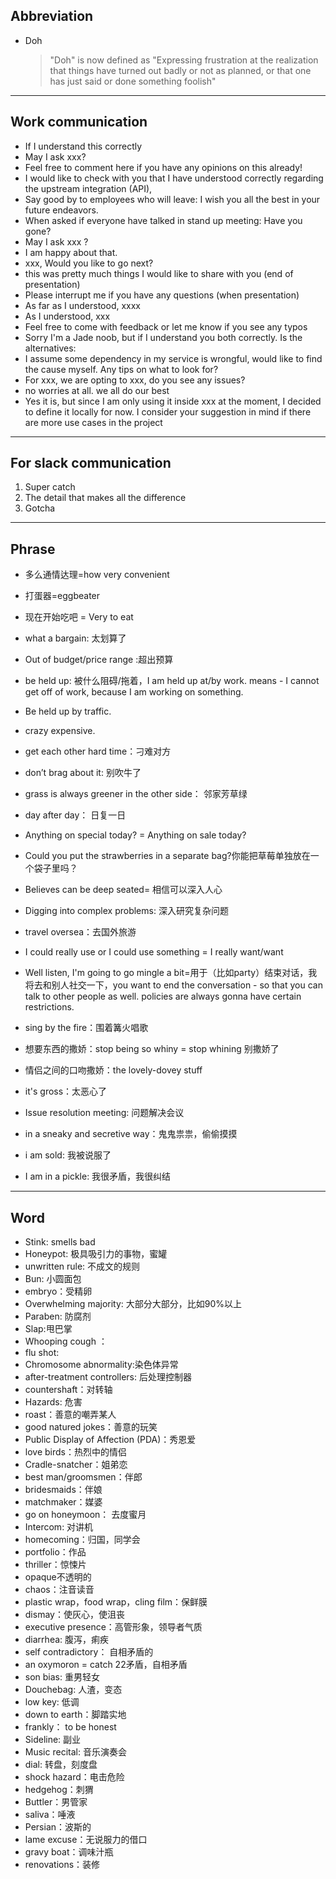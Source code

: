 
## Abbreviation
- Doh
  > "Doh" is now defined as "Expressing frustration at the realization that things have turned out badly or not as planned, or that one has just said or done something foolish"

-----
## Work communication  
 - If I understand this correctly
 - May I ask xxx?
 - Feel free to comment here if you have any opinions on this already!
 - I would like to check with you that I have understood correctly regarding the upstream integration (API),
 - Say good by to employees who will leave: I wish you all the best in your future endeavors. 
 - When asked if everyone have talked in stand up meeting: Have you gone? 
 - May I ask xxx ?
 - I am happy about that.
 - xxx, Would you like to go next?
 - this was pretty much things I would like to share with you (end of presentation)
 - Please interrupt me if you have any questions (when presentation)
 - As far as I understood, xxxx
 - As I understood, xxx
 - Feel free to come with feedback or let me know if you see any typos
 - Sorry I'm a Jade noob, but if I understand you both correctly. Is the alternatives:
 - I assume some dependency in my service is wrongful, would like to find the cause myself. Any tips on what to look for?
 - For xxx, we are opting to xxx, do you see any issues?
 - no worries at all. we all do our best 
 - Yes it is, but since I am only using it inside xxx at the moment, I decided to define it locally for now. I consider your suggestion in mind if there are more use cases in the project

-----
## For slack communication
 1. Super catch
 2. The detail that makes all the difference 
 3. Gotcha

-----
## Phrase
- 多么通情达理=how very convenient 
- 打蛋器=eggbeater 
- 现在开始吃吧 = Very to eat
- what a bargain: 太划算了
- Out of budget/price range :超出预算

- be held up: 被什么阻碍/拖着，I am held up at/by work. means - I cannot get off of work, because I am working on something.
- Be held up by traffic.
- crazy expensive.
- get each other hard time：刁难对方
- don’t brag about it: 别吹牛了
- grass is always greener in the other side： 邻家芳草绿
- day after day： 日复一日
- Anything on special today? = Anything on sale today?

- Could you put the strawberries in a separate bag?你能把草莓单独放在一个袋子里吗？

- Believes can be deep seated= 相信可以深入人心
- Digging into complex problems: 深入研究复杂问题
- travel oversea：去国外旅游
- I could really use or I could use something = I really want/want 
- Well listen, I'm going to go mingle a bit=用于（比如party）结束对话，我将去和别人社交一下，you want to end the conversation - so that you can talk to other people as well. 
policies are always gonna have certain restrictions.

- sing by the fire：围着篝火唱歌
- 想要东西的撒娇：stop being so whiny = stop whining 别撒娇了
- 情侣之间的口吻撒娇：the lovely-dovey stuff

- it's gross：太恶心了
- Issue resolution meeting: 问题解决会议
- in a sneaky and secretive way：鬼鬼祟祟，偷偷摸摸
- i am sold: 我被说服了
- I am in a pickle: 我很矛盾，我很纠结

-----
## Word
- Stink: smells bad
- Honeypot: 极具吸引力的事物，蜜罐
- unwritten rule: 不成文的规则
- Bun: 小圆面包
- embryo：受精卵
- Overwhelming majority: 大部分大部分，比如90%以上
- Paraben: 防腐剂
- Slap:甩巴掌
- Whooping cough ：
- flu shot:
- Chromosome abnormality:染色体异常
- after-treatment controllers: 后处理控制器
- countershaft：对转轴
- Hazards: 危害
- roast：善意的嘲弄某人
- good natured jokes：善意的玩笑
- Public Display of Affection (PDA)：秀恩爱
- love birds：热烈中的情侣
- Cradle-snatcher：姐弟恋
- best man/groomsmen：伴郎
- bridesmaids：伴娘
- matchmaker：媒婆
- go on honeymoon： 去度蜜月
- Intercom: 对讲机
- homecoming：归国，同学会
- portfolio：作品
- thriller：惊悚片
- opaque不透明的
- chaos：注音读音
- plastic wrap，food wrap，cling film：保鲜膜
- dismay：使灰心，使沮丧
- executive presence：高管形象，领导者气质
- diarrhea: 腹泻，痢疾
- self contradictory： 自相矛盾的
- an oxymoron = catch 22矛盾，自相矛盾
- son bias: 重男轻女
- Douchebag: 人渣，变态
- low key: 低调
- down to earth：脚踏实地
- frankly： to be honest 
- Sideline: 副业
- Music recital: 音乐演奏会
- dial: 转盘，刻度盘
- shock hazard：电击危险
- hedgehog：刺猬
- Buttler：男管家
- saliva：唾液
- Persian：波斯的
- lame excuse：无说服力的借口
- gravy boat：调味汁瓶
- renovations：装修

